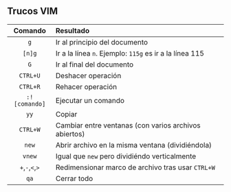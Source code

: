 ## Trucos VIM

| Comando         | Resultado                                                 |
|:---------------:|:----------------------------------------------------------|
| `g`             | Ir al principio del documento                             |
| `[n]g`          | Ir a la línea `n`. Ejemplo: `115g` es ir a la línea 115   |
| `G`             | Ir al final del documento                                 |
| `CTRL+U`        | Deshacer operación                                        |
| `CTRL+R`        | Rehacer operación                                         |
| `:![comando]`   | Ejecutar un comando                                       |
| `yy`            | Copiar                                                    |
| `CTRL+W`        | Cambiar entre ventanas (con varios archivos abiertos)     |
| `new`           | Abrir archivo en la misma ventana (dividiéndola)          |
| `vnew`          | Igual que `new` pero dividiéndo verticalmente             |
| `+`,`-`,`<`,`>` | Redimensionar marco de archivo tras usar `CTRL+W`         |
| `qa`            | Cerrar todo                                               |
